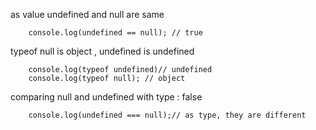 as value undefined and null are same   

        console.log(undefined == null); // true

typeof null is object , undefined is undefined

        console.log(typeof undefined)// undefined
        console.log(typeof null); // object

comparing null and undefined with type : false

        console.log(undefined === null);// as type, they are different 
